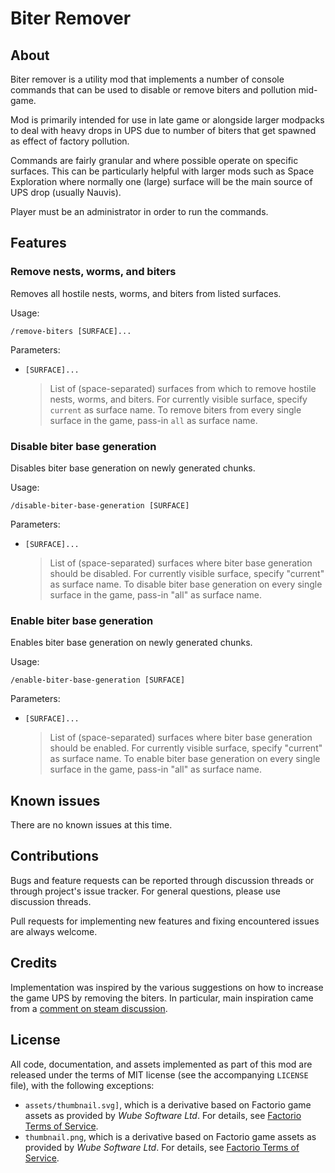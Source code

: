 Biter Remover
=============


About
-----

Biter remover is a utility mod that implements a number of console commands that can be used to disable or remove biters and pollution mid-game.

Mod is primarily intended for use in late game or alongside larger modpacks to deal with heavy drops in UPS due to number of biters that get spawned as effect of factory pollution.

Commands are fairly granular and where possible operate on specific surfaces. This can be particularly helpful with larger mods such as Space Exploration where normally one (large) surface will be the main source of UPS drop (usually Nauvis).

Player must be an administrator in order to run the commands.


Features
--------


### Remove nests, worms, and biters

Removes all hostile nests, worms, and biters from listed surfaces.

Usage:
```
/remove-biters [SURFACE]...
```

Parameters:

-   `[SURFACE]...`

    > List of (space-separated) surfaces from which to remove hostile nests, worms, and biters. For currently visible surface, specify `current` as surface name. To remove biters from every single surface in the game, pass-in `all` as surface name.


### Disable biter base generation

Disables biter base generation on newly generated chunks.

Usage:
```
/disable-biter-base-generation [SURFACE]
```

Parameters:

-   `[SURFACE]...`

    > List of (space-separated) surfaces where biter base generation should be disabled. For currently visible surface, specify "current" as surface name. To disable biter base generation on every single surface in the game, pass-in "all" as surface name.


### Enable biter base generation

Enables biter base generation on newly generated chunks.

Usage:
```
/enable-biter-base-generation [SURFACE]
```

Parameters:

-   `[SURFACE]...`

    > List of (space-separated) surfaces where biter base generation should be enabled. For currently visible surface, specify "current" as surface name. To enable biter base generation on every single surface in the game, pass-in "all" as surface name.


Known issues
------------

There are no known issues at this time.


Contributions
-------------

Bugs and feature requests can be reported through discussion threads or through project's issue tracker. For general questions, please use discussion threads.

Pull requests for implementing new features and fixing encountered issues are always welcome.


Credits
-------

Implementation was inspired by the various suggestions on how to increase the game UPS by removing the biters. In particular, main inspiration came from a [comment on steam discussion](https://steamcommunity.com/app/427520/discussions/0/1636417404918725229/#c1636417404918817381).


License
-------

All code, documentation, and assets implemented as part of this mod are released under the terms of MIT license (see the accompanying `LICENSE` file), with the following exceptions:

-    `assets/thumbnail.svg]`, which is a derivative based on Factorio game assets as provided by *Wube Software Ltd*. For details, see [Factorio Terms of Service](https://www.factorio.com/terms-of-service).
-    `thumbnail.png`, which is a derivative based on Factorio game assets as provided by *Wube Software Ltd*. For details, see [Factorio Terms of Service](https://www.factorio.com/terms-of-service).
